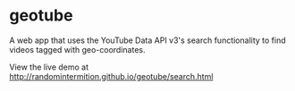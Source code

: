 geotube
==================

A web app that uses the YouTube Data API v3's search functionality to find videos tagged with geo-coordinates.

View the live demo at http://randomintermition.github.io/geotube/search.html
